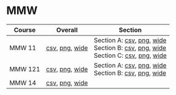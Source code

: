 # MMW

| Course | Overall | Section |
| ------ | ------- | ------- |
| MMW 11 | [csv](https://github.com/UCSD-Historical-Enrollment-Data/2025Fall/blob/main/overall/MMW%2011.csv), [png](https://raw.githubusercontent.com/UCSD-Historical-Enrollment-Data/2025Fall/main/plot_overall/MMW%2011.png), [wide](https://raw.githubusercontent.com/UCSD-Historical-Enrollment-Data/2025Fall/main/plot_overall_wide/MMW%2011.png) | Section A: [csv](https://github.com/UCSD-Historical-Enrollment-Data/2025Fall/blob/main/section/MMW%2011_A.csv), [png](https://raw.githubusercontent.com/UCSD-Historical-Enrollment-Data/2025Fall/main/plot_section/MMW%2011_A.png), [wide](https://raw.githubusercontent.com/UCSD-Historical-Enrollment-Data/2025Fall/main/plot_section_wide/MMW%2011_A.png)<br>Section B: [csv](https://github.com/UCSD-Historical-Enrollment-Data/2025Fall/blob/main/section/MMW%2011_B.csv), [png](https://raw.githubusercontent.com/UCSD-Historical-Enrollment-Data/2025Fall/main/plot_section/MMW%2011_B.png), [wide](https://raw.githubusercontent.com/UCSD-Historical-Enrollment-Data/2025Fall/main/plot_section_wide/MMW%2011_B.png)<br>Section C: [csv](https://github.com/UCSD-Historical-Enrollment-Data/2025Fall/blob/main/section/MMW%2011_C.csv), [png](https://raw.githubusercontent.com/UCSD-Historical-Enrollment-Data/2025Fall/main/plot_section/MMW%2011_C.png), [wide](https://raw.githubusercontent.com/UCSD-Historical-Enrollment-Data/2025Fall/main/plot_section_wide/MMW%2011_C.png) |
| MMW 121 | [csv](https://github.com/UCSD-Historical-Enrollment-Data/2025Fall/blob/main/overall/MMW%20121.csv), [png](https://raw.githubusercontent.com/UCSD-Historical-Enrollment-Data/2025Fall/main/plot_overall/MMW%20121.png), [wide](https://raw.githubusercontent.com/UCSD-Historical-Enrollment-Data/2025Fall/main/plot_overall_wide/MMW%20121.png) | Section A: [csv](https://github.com/UCSD-Historical-Enrollment-Data/2025Fall/blob/main/section/MMW%20121_A.csv), [png](https://raw.githubusercontent.com/UCSD-Historical-Enrollment-Data/2025Fall/main/plot_section/MMW%20121_A.png), [wide](https://raw.githubusercontent.com/UCSD-Historical-Enrollment-Data/2025Fall/main/plot_section_wide/MMW%20121_A.png)<br>Section B: [csv](https://github.com/UCSD-Historical-Enrollment-Data/2025Fall/blob/main/section/MMW%20121_B.csv), [png](https://raw.githubusercontent.com/UCSD-Historical-Enrollment-Data/2025Fall/main/plot_section/MMW%20121_B.png), [wide](https://raw.githubusercontent.com/UCSD-Historical-Enrollment-Data/2025Fall/main/plot_section_wide/MMW%20121_B.png) |
| MMW 14 | [csv](https://github.com/UCSD-Historical-Enrollment-Data/2025Fall/blob/main/overall/MMW%2014.csv), [png](https://raw.githubusercontent.com/UCSD-Historical-Enrollment-Data/2025Fall/main/plot_overall/MMW%2014.png), [wide](https://raw.githubusercontent.com/UCSD-Historical-Enrollment-Data/2025Fall/main/plot_overall_wide/MMW%2014.png) |  |
